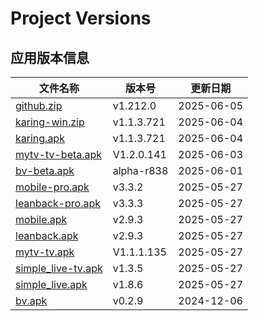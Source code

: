 # Project Versions
<!-- VERSION_TABLE_START -->
## 应用版本信息
| 文件名称 | 版本号 | 更新日期 |
|----------|--------|----------|
| [github.zip](https://github.com/tmxia/iptv/raw/main/apk/github.zip) | v1.212.0 | 2025-06-05 |
| [karing-win.zip](https://github.com/tmxia/iptv/raw/main/apk/karing-win.zip) | v1.1.3.721 | 2025-06-04 |
| [karing.apk](https://github.com/tmxia/iptv/raw/main/apk/karing.apk) | v1.1.3.721 | 2025-06-04 |
| [mytv-tv-beta.apk](https://github.com/tmxia/iptv/raw/main/apk/mytv-tv-beta.apk) | V1.2.0.141 | 2025-06-03 |
| [bv-beta.apk](https://github.com/tmxia/iptv/raw/main/apk/bv-beta.apk) | alpha-r838 | 2025-06-01 |
| [mobile-pro.apk](https://github.com/tmxia/iptv/raw/main/apk/mobile-pro.apk) | v3.3.2 | 2025-05-27 |
| [leanback-pro.apk](https://github.com/tmxia/iptv/raw/main/apk/leanback-pro.apk) | v3.3.3 | 2025-05-27 |
| [mobile.apk](https://github.com/tmxia/iptv/raw/main/apk/mobile.apk) | v2.9.3 | 2025-05-27 |
| [leanback.apk](https://github.com/tmxia/iptv/raw/main/apk/leanback.apk) | v2.9.3 | 2025-05-27 |
| [mytv-tv.apk](https://github.com/tmxia/iptv/raw/main/apk/mytv-tv.apk) | V1.1.1.135 | 2025-05-27 |
| [simple_live-tv.apk](https://github.com/tmxia/iptv/raw/main/apk/simple_live-tv.apk) | v1.3.5 | 2025-05-27 |
| [simple_live.apk](https://github.com/tmxia/iptv/raw/main/apk/simple_live.apk) | v1.8.6 | 2025-05-27 |
| [bv.apk](https://github.com/tmxia/iptv/raw/main/apk/bv.apk) | v0.2.9 | 2024-12-06 |
<!-- VERSION_TABLE_END -->
